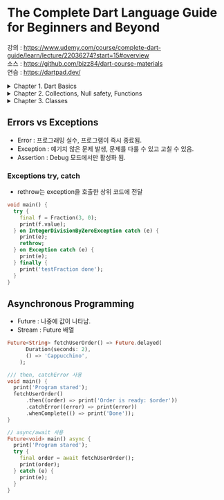 # The Complete Dart Language Guide for Beginners and Beyond

강의 : https://www.udemy.com/course/complete-dart-guide/learn/lecture/22036274?start=15#overview  
소스 : https://github.com/bizz84/dart-course-materials   
연습 : https://dartpad.dev/

<details>
<summary>Chapter 1. Dart Basics</summary>

## Dart에 대하여  
  
Code > **Compilation** > APK,IPA,EXE,JS > **Execution**  

- Debug 모드 Just-in-time : Compile 빠름, Execution 느림
- Release 모드 Ahead-of-time : Compile 느림, Execution 빠름
  
### Dart 특징
- Flexible : 여러 플랫폼을 컴파일할 수 있음.
- Productive : Hot Reload가 가능함.
- Fast : 릴리즈 모드 컴파일 시 빠른 실행에 최적화되어있음.
- Object Oriented : 클래스 기반 구현
- Statically typed : 타입을 컴파일 단계에서 체크하여 안전함.
  - Static : 컴파일 시 타입 체크 e.g. Swift, Kotlin, Dart
  - Dynamic : 실행 중 타입 체크 e.g. JavaScript, Python
- C-Style Syntax : Java, Javascript와 유사하여 배우기 쉬움.

#### 사용 예제
```dart
void main() {
  String firstName = 'Andrea';
  String lastName = 'Bizzotto';
  int age = 36;
  double height = 1.84;
  
  print("My name is " + firstName + " " + lastName);
  print("My name is $firstName $lastName");
  print("Next year I will be ${age + 1} years old");
  
  print(r"C:\Windows\system32");  // \가 그대로 출력됨.
  print('Dart course'.toUpperCase());
  print('Dart course'.toLowerCase());
  print('I love pizza'.contains('pizza'));
  print('I love pizza'.replaceAll('pizza', 'pasta'));
}
```
#### 타입 변환
```dart
void main() {
  // int -> String
  int age = 36;
  String ageString = age.toString();
  // double -> String
  double height = 1.84;
  String heightString = height.toStringAsFixed(1);
  // String -> double
  String ratingString = '4.5';
  double rating = double.parse(ratingString);
  // int -> double
  int x = 10;
  double y = x.toDouble();
}
```
#### 주석
```dart
/// The entry point of our program
void main() {
  // print('Program started');
  // TODO: Imcrement to 1.5 once feature X is added
  /*
   * Version 1.5 will include: 
   * - user authentication with Firebase
   * - generate reports
   * /
}
```  

#### 타입 키워드
- var : read-write 변수를 나타내는 키워드
- final : read-only 변수를 나타내는 키워드. 계산하여 값을 초기화할 수 있음.
- const : 컴파일 시 지정되는 상수를 나타내는 키워드. 사용 시 최적화됨. 계산하여 값을 초기화할 수 없음.
- dynamic : 어느 타입이나 될 수 있음.

#### Switch + Enumeration
```dart
enum Operation { plus, minus, multiply, divide }

void main() {
  const a = 4;
  const b = 2;
  const op = Operation.plus;
  
  switch (op) {
    case Operation.plus:
      print('$a + $b = ${a + b}');
      break;
    case Operation.minus:
      print('$a - $b = ${a - b}');
      break;
    case Operation.multiply:
      print('$a * $b = ${a * b}');
      break;
    case Operation.divide:
      print('$a / $b = ${a / b}');
      break;
  }
}
```  
</details>

<details>
<summary>Chapter 2. Collections, Null safety, Functions</summary>

## Collections

### List (Array)
- 중복된 값을 포함할 수 있는 Collection
- 대괄호 []로 초기화한다.

```dart
void main() {
  var cities = ['London', 'Paris', 'Moscow'];

  // for문
  for (var i = 0; i < cities.length; i++) {
    print(cities[i]);
  }
  
  // for-in문
  for (var city in cities) {
    print(city);
  }
 
  // forEach
  cities.forEach(print);
}
```

```dart
void main() {
  var cities = ['London', 'Paris', 'Moscow'];
  
  // <String> : Type Annotation (Optional)
  var cities2 = <String>['London', 'Paris', 'Moscow'];
  List<String> cities3 = ['London', 'Paris', 'Moscow'];
  
  // List 조회
  print(cities.length);
  print(cities.isEmpty);
  print(cities.isNotEmpty);
  print(cities.first);
  print(cities.last);
  print(cities.indexOf('London'));
  print(cities.contains('London'));
  
  // List 수정
  cities.insert(1, 'Tokyo');
  cities.add('Seoul');
  cities.removeAt(2);
  cities.clear();
}
```

### Set
- 고유 값으로 이뤄진 Collection
- Union, Intersection, Difference 함수 사용 가능
- 중괄호 {}로 초기화한다.

```dart
void main() {
  var countries = {'Italy', 'UK', 'Russia'};
  
  // Set 조회
  print(countries.elementAt(0));
  print(countries.first);
  print(countries.last);
  print(countries.length);
  
  // Set 수정
  countries.add('Korea');
  countries.remove('Italy');
}
```
```dart
void main() {
  var euCountries = {'Italy', 'UK', 'Russia'};
  var asianCountries = {'India', 'China', 'Russia'};

  // Union 합집합
  // {Italy, UK, Russia, India, China}
  print(euCountries.union(asianCountries));

  // Intersection 교집합
  // {Russia}
  print(euCountries.intersection(asianCountries));

  // Difference 차집합
  // {Italy, UK}
  print(euCountries.difference(asianCountries));
}
```

### Map (Dictionary)
- Key-value Collection
- 중괄호 {}와 :로 Key-value를 초기화한다.

```dart
void main() {
  Map<String, dynamic> person = {
    'name': 'Andrea',
    'age': 36,
    'height': 1.84,
  };
  var name = person['name'] as String;
  
  print(name);
  
  // Interable은 순차적으로 접근할 수 있는 Collection 아이템
  // List, Set 가능, Map 불가능
  for (var key in person.keys) {
    print(key);
  }
  for (var value in person.values) {
    print(value);
  }
  for (var entry in person.entries) {
    print('${entry.key} : ${entry.value}');
  }
}
```
### Collection Statements and operators
- Collection-if, Collection-for, Spreads
```dart
void main() {
  const addBlue = false;
  const addRed = true;
  const extraColors = ['yellow', 'green'];
  final colors = [
    'grey',
    'brown',
    if (addBlue) 'blue',
    if (addRed) 'red',
    for (var color in extraColors) color,
    ...extraColors,
  ];
  
  print(colors);
}
```
### Collection 복사
```dart
void main() {
  final list = [1,2,3];
  final copy1 = list;     // reference copy
  final copy2 = [...list];// value copy
}
```

## Null Safety
컴파일 단계에서 null 참조 에러를 체크함.
- null : no value
- Dart 2.12 버전부터 사용 가능

https://medium.com/flutter-korea/flutter%EC%9D%98-null-safety-%EC%9D%B4%ED%95%B4%ED%95%98%EA%B8%B0-dd4ee1f7d6a5
![image](https://user-images.githubusercontent.com/17891566/212697645-d9cf2dd1-8ea9-400f-bda2-bdb203fa385c.png)

### Null Safety 특징 
1. Promotion : nullable 변수가 non-nullable로 변할 수 있다.
```dart
void main() {
  int? a;
  int b = 2;
  if (a == null) {
    print('a is null');
  } else {
    print(a + b);
  }
}
```
2. Definite Assignment : 변수가 언제 할당되는 지 알기 때문에 나중에 초기화할 수 있다.
```dart
void main() {
  int x = 10;
  int sign;
  if (x >= 0) {
    sign = 1;
  } else {
    sign = -1;
  }
  print(sign);
}
```

### Operator

#### Assertion Operator (!)
nullable 변수가 항상 값을 가질 경우 ! 사용하여 non-nullable 변수에 할당 가능   
null일 경우 런타임 에러 발생

#### if-null Operator (??)
null일 경우 ?? 뒤의 값을 사용한다.
```dart
void main() {
  int x = -1;
  int? y;
  int? z;
  
  if (x > 0) { y = x; }
  if (x > 5) { z = x; }
  int valueY = y ?? 0;  // 방법 1
  z ??= 0;              // 방법 2
  int valueZ = z;
}
```

## Functions
- {} 중괄호로 감쌀 경우 argument 지정이 가능하다.
- argument
  - nullable
  - default value 지정 
  - required 표시

```dart
void main() {
  final person = describe('Andrea', 36);
  final person2 = describeWithArgument(name: 'Andrea', age: 36);
}

String describe(String name, int age) {
  return "My name is $name. I'm $age years old.";
}

String describeWithArgument({required String name, required int age}) {
  return "My name is $name. I'm $age years old.";
}
```
### Fat arrow notation =>
한 줄로 표현 가능
```dart
int sum(int x, int y) => x + y;
int sum2(int x, int y) {
  return x + y;
}
```

### Inner Functions

```dart
void main() {
  void foo() {
    print("This function is foo.");
    void bar() {
      print("This function is bar.");
    }
    bar();
  }
  foo();
}
```

### Anonymous Functions
```dart
void main() {
  final sayHi = (String name) => 'Hi, $name';
  print(sayHi('Andrea'));
  
  final sayHello = ({required String name}) => 'Hello $name';
  print(sayHello(name: 'Andrea'));
}
```

### Function type
```dart
typedef Greet = String Function(String);
typedef Introduce = String Function(String, int);

void main() {
  final sayHi = (String name) => 'Hi, $name';
  welcome(sayHi, 'Andrea');
  final introduce = (String name, int age) => "I'm $name. $age years old.";
  iam(introduce, 'Andrea', 35);
}

void welcome(Greet greet, String name) {
  print(greet(name));
  print('Welcome to this course');
}

void iam(Introduce introduce, String name, int age) {
  print(introduce(name, age));
  print('Welcome to this course');
}
```

### Closures
참고 : https://www.tutorealcode.com/flutter/closure
```dart
void main() {
  const multiplier = 10;
  const list = [1, 2, 3];
  final result = list.map((x) {
    return x * multiplier;
  });
  print(result);
}
```

### Function operators
```dart
void main() {
  const list = [1, 2, 3];
  
  // forEach
  list.forEach((value) => print(value));
  list.forEach(print);
  
  // map : lazy Iterable 타입 Return
  final List<int> doubles = list.map((value) => value * 2).toList();
  print(doubles); // (2, 4, 6)
  
  // Generic : 코드 안정성 높이고 중복 줄여줌.
  const list2 = [1.0, 2.0, 3.0];
  final rounded = transform<double, int>(list2, (x) => x.round());
  print(rounded);
  
  // where : 조건에 맞는 아이템 리스트를 Return
  // firstWhere : 처음으로 조건에 맞는 아이템 Return
  const list3 = [1, 2, 3, 4];
  final even = list3.where((value) => value % 2 == 0);
  print(even);
  final value = list3.firstWhere((x) => x == 5, orElse: () => -1);
  print(value);
  
  // reduce : List의 모든 아이템을 결합하여 하나의 결과를 도출함.
  const list4 = [1, 2, 3, 4];
  final sum = list4.reduce((value, element) => value + element);
  print(sum);
}

List<R> transform<T, R>(List<T> items, R Function(T) f) {
  var result = <R>[];
  for (var x in items) {
    result.add(f(x));
  }
  return result;
}
```
</details>

<details>
<summary>Chapter 3. Classes</summary>  

## Classes

- 모든 변수가 final일 경우 const 생성자를 쓰면 최적화 가능
- 모든 타입은 Object를 상속받으므로 toString() 함수를 오버라이드하여 구현 시 유용  
### Constructor
- 생성자가 없을 경우 argument가 없는 생성자가 자동 생성됨.
- 생성자가 있을 경우 argument가 없는 생성자가 자동 생성되지 않음.  
```dart
class BankAccount {
  BankAccount(double balance) {
    this.balance = balance;
  }

  double balance = 0;
}

class BankAccount2 {
  /// 생성자 전달 인자로 초기화하므로 balance를 임의의 값으로 초기화해줄 필요 없음.
  BankAccount2(double balance) : balance = balance;

  double balance;
}

class BankAccount3 {
  /// 2. 생성자 전달 인자 추가
  /// 3. 초기화 목록에서 멤버 변수를 초기화
  BankAccount3({
    required String accountHolder,
    double balance = 0,
  })  : accountHolder = accountHolder,
        balance = balance;

  /// 1. 멤버 변수 생성
  String accountHolder;
  double balance;
}

class BankAccount4 {
  /// 간단하게
  BankAccount4({
    required this.accountHolder,
    this.balance = 0,
  });

  String accountHolder;
  double balance;
}
```
### Named Constructor
```dart
class Complex {
  const Complex(this.re, this.im);
  const Complex.zero() : re = 0, im = 0;
  const Complex.identity() : re = 1, im = 0;
  const Complex.real(this.re) : im = 0;
  const Complex.imaginary(this.im) : re = 0;
  
  final double re;
  final double im;
}
```
### Factory Constructor
- 클래스의 새 인스턴스를 생성하지 않고 구현할 수 있다.
- final 변수를 초기화한다.

  
### Getter and setter
```dart
class Temperature {
  Temperature.celsius(this.celsius);
  Temperature.farenheit(double farenheit) : celsius = (farenheit - 32) / 1.8;

  // 저장된 변수
  double celsius;
  // 계산된 변수
  double get farenheit => celsius * 1.8 + 32;
  set farenheit(double farenhiet) => celsius = (farenheit - 32) / 1.8;
}
```

### Private variables, methods
- _를 붙이면 Private 변수가 됨.
- private 변수와 public getter 변수를 사용하여 read-only 변수로 사용할 수 있음.

### Subclassing
- 부모 Class의 생성자를 자식 생성자에서 super constructor로 호출해야 함.
- 오버라이딩 가능
  
```dart
class Animal {
  void sleep() => print('sleep');
}

/// Dog IS-A animal
class Dog extends Animal {
  void bark() => print('bark');
}

/// Cow IS-A animal
class Cow extends Animal {
  void moo() => print('moo');
}

/// CleverDog IS-A dog
class CleverDog extends Dog {
  void catchBall() => print('catch');
}
```
  
### Extends vs Implements
<img width="728" alt="스크린샷 2023-01-26 오전 12 10 29" src="https://user-images.githubusercontent.com/17891566/214599859-b60abfb4-f329-4ddc-9228-929b04479f6c.png">

- extends는 1개 클래스만 확장 가능
- implements는 이미 구현된 method여도 재정의해야 함.

### Class 비교
- equatable package 사용 시 복잡하게 구현할 필요 없음.  
```dart  
class Point {
  Point(this.x, this.y);
  final int x;
  final int y;

  @override
  String toString() => 'Point($x, $y)';

  @override
  bool operator ==(Object other) {
    if (other is Point) {
      return this.x == other.x && this.y == other.y;
    }
    return false;
  }

  /// covariant로 타입 지정 시 "=="가 Point 타입으로 한정됨.
  @override
  bool operator ==(covariant Point other) {
    return this.x == other.x && this.y == other.y;
  }
}
```
### Cascade operator
```dart
void main() {
  final path = ClosedPath();
  // square shape
  path.moveTo(Point(0, 0));
  path.lineTo(Point(2, 0));
  path.lineTo(Point(2, 2));
  path.lineTo(Point(0, 2));
  path.lineTo(Point(0, 0));

  final path2 = ClosedPath()
    ..moveTo(Point(0, 0))
    ..lineTo(Point(2, 0))
    ..lineTo(Point(2, 2))
    ..lineTo(Point(0, 2))
    ..lineTo(Point(0, 0));
}
```
  
## Mixin and Extensions
- Mixins
  - 이미 존재하는 클래스를 수정하고 함수 추가
  - 클래스처럼 인스턴스를 생성할 순 없음. 생성자를 가질 수 없음.
  - 네이밍이 겹치지 않도록 주의 필요
```dart
mixin Swimming {
  void swim() => print('swimming');
}
mixin Breathing {
  void breathe() => print('breathing');
}

class Animal with Breathing {}
class Plant with Breathing {}
class Fish extends Animal with Swimming {}
class Human extends Animal with Swimming {}
```  
- Extensions
  - 이미 존재하는 클래스의 수정 없이 함수 추가
  - extension 선언한 파일을 import한 경우에만 적용됨.
```dart
extension NumberParsing on String {
  int? toIntOrNull() => int.tryParse(this);
}

extension IterableX<T extends num> on Iterable<T> {
  T sum() => reduce((value, element) => value + element as T);
}

void main() {
  '123'.toIntOrNull();
  final sum = [1.0, 2.0, 3.0].sum();
  print(sum);
}
```
</details>
  
## Errors vs Exceptions
- Error : 프로그래밍 실수, 프로그램이 즉시 종료됨.
- Exception : 예기치 않은 문제 발생, 문제를 다룰 수 있고 고칠 수 있음.
- Assertion : Debug 모드에서만 활성화 됨.

### Exceptions try, catch
- rethrow는 exception을 호출한 상위 코드에 전달
```dart
void main() {
  try {
    final f = Fraction(3, 0);
    print(f.value);
  } on IntegerDivisionByZeroException catch (e) {
    print(e);
    rethrow;
  } on Exception catch (e) {
    print(e);
  } finally {
    print('testFraction done');
  }
}
```
## Asynchronous Programming
- Future : 나중에 값이 나타남.
- Stream : Future 배열
```dart
Future<String> fetchUserOrder() => Future.delayed(
      Duration(seconds: 2),
      () => 'Cappucchino',
    );

/// then, catchError 사용  
void main() {
  print('Program stared');
  fetchUserOrder()
      .then((order) => print('Order is ready: $order'))
      .catchError((error) => print(error))
      .whenComplete(() => print('Done'));
}

// async/await 사용
Future<void> main() async {
  print('Program stared');
  try {
    final order = await fetchUserOrder();
    print(order);
  } catch (e) {
    print(e);
  }
}  
```
